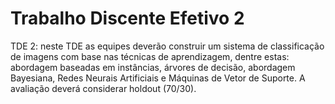 # Trabalho Discente Efetivo 2

TDE 2: neste TDE as equipes deverão construir um sistema de classificação de imagens com base nas técnicas de aprendizagem, dentre estas: abordagem baseadas em instâncias, árvores de decisão, abordagem Bayesiana, Redes Neurais Artificiais e Máquinas de Vetor de Suporte. A avaliação deverá considerar holdout (70/30).
